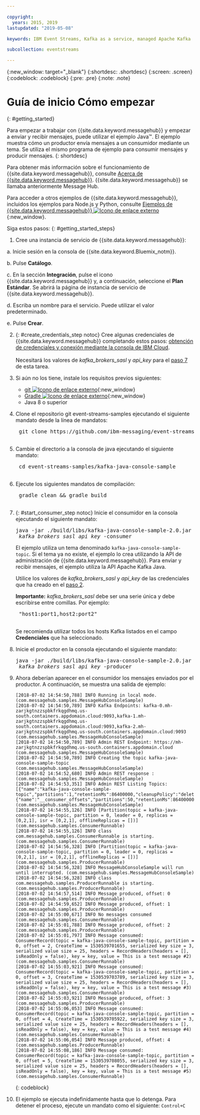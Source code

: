 ```yaml
---

copyright:
  years: 2015, 2019
lastupdated: "2019-05-08"

keywords: IBM Event Streams, Kafka as a service, managed Apache Kafka

subcollection: eventstreams

---
```


{:new_window: target="_blank"}
{:shortdesc: .shortdesc}
{:screen: .screen}
{:codeblock: .codeblock}
{:pre: .pre}
{:note: .note}

# Guía de inicio Cómo empezar
{: #getting_started}

Para empezar a trabajar con {{site.data.keyword.messagehub}} y empezar a enviar y recibir mensajes, puede utilizar el ejemplo Java™. El ejemplo muestra cómo un productor envía mensajes a un consumidor mediante un tema. Se utiliza el mismo programa de ejemplo para consumir mensajes y producir mensajes.
{: shortdesc}

Para obtener más información sobre el funcionamiento de {{site.data.keyword.messagehub}}, consulte [Acerca de {{site.data.keyword.messagehub}}](/docs/services/EventStreams?topic=eventstreams-about). {{site.data.keyword.messagehub}} se llamaba anteriormente Message Hub.

Para acceder a otros ejemplos de {{site.data.keyword.messagehub}}, incluidos los ejemplos para Node.js y Python, consulte [Ejemplos de {{site.data.keyword.messagehub}} ![Icono de enlace externo](../../icons/launch-glyph.svg "Icono de enlace externo")](https://github.com/ibm-messaging/event-streams-samples){:new_window}.

<!-- 11/01/18 - Karen - removing diagram as requested by James
![Java sample overview diagram](getting_started_sample.gif "Overview diagram of Java sample showing the flow of messages.")
-->

Siga estos pasos:
{: #getting_started_steps}
 
1. Cree una instancia de servicio de {{site.data.keyword.messagehub}}:

  a. Inicie sesión en la consola de {{site.data.keyword.Bluemix_notm}}. 
  
  b. Pulse **Catálogo**.
  
  c. En la sección **Integración**, pulse el icono {{site.data.keyword.messagehub}} y, a continuación, seleccione el **Plan Estándar**. Se abrirá la página de instancia de servicio de {{site.data.keyword.messagehub}}.
  
  d. Escriba un nombre para el servicio. Puede utilizar el valor predeterminado.
  
  e. Pulse **Crear**.

2. {: #create_credentials_step notoc} Cree algunas credenciales de {{site.data.keyword.messagehub}} completando estos pasos: [obtención de credenciales y conexión mediante la consola de IBM Cloud](/docs/services/EventStreams?topic=eventstreams-connecting#connect_enterprise_external_console).
   <br/>
   <br/>Necesitará los valores de *kafka_brokers_sasl* y *api_key* para el [paso 7](/docs/services/EventStreams?topic=eventstreams-getting_started#start_consumer_step) de esta tarea.   

3. Si aún no los tiene, instale los requisitos previos siguientes:

    * [git ![Icono de enlace externo](../../icons/launch-glyph.svg "Icono de enlace externo")](https://git-scm.com/){:new_window}
	* [Gradle ![Icono de enlace externo](../../icons/launch-glyph.svg "Icono de enlace externo")](https://gradle.org/){:new_window}
    * Java 8 o superior
 
4. Clone el repositorio git event-streams-samples ejecutando el siguiente mandato desde la línea de mandatos:

    <pre class="pre">
    git clone https://github.com/ibm-messaging/event-streams-samples.git
    </pre>

5. Cambie el directorio a la consola de java ejecutando el siguiente mandato:

    <pre class="pre">
    cd event-streams-samples/kafka-java-console-sample
    </pre>

6. Ejecute los siguientes mandatos de compilación:

    <pre class="pre">
    gradle clean && gradle build
    </pre>

7. {: #start_consumer_step notoc} Inicie el consumidor en la consola ejecutando el siguiente mandato:

    <pre class="pre">java -jar ./build/libs/kafka-java-console-sample-2.0.jar
	<var class="keyword varname">kafka_brokers_sasl</var> <var class="keyword varname">api_key</var> -consumer</pre>
    
    El ejemplo utiliza un tema denominado `kafka-java-console-sample-topic`. Si el tema ya no existe, el ejemplo lo crea utilizando la API de administración de {{site.data.keyword.messagehub}}. Para enviar y recibir mensajes, el ejemplo utiliza la API Apache Kafka Java.

    Utilice los valores de *kafka_brokers_sasl* y *api_key* de las credenciales que ha creado en el [paso 2](/docs/services/EventStreams?topic=eventstreams-getting_started#create_credentials_step).
	<p></p>

	**Importante:** *kafka_brokers_sasl* debe ser una serie única y debe escribirse entre comillas. Por ejemplo:

    <pre class="pre">
    "host1:port1,host2:port2"
    </pre>

    Se recomienda utilizar todos los hosts Kafka listados en el campo **Credenciales** que ha seleccionado.

8. Inicie el productor en la consola ejecutando el siguiente mandato:
   
    <pre class="pre">java -jar ./build/libs/kafka-java-console-sample-2.0.jar
	<var class="keyword varname">kafka_brokers_sasl</var> <var class="keyword varname">api_key</var> -producer</pre>
  
9. Ahora deberían aparecer en el consumidor los mensajes enviados por el productor. A continuación, se muestra una salida de ejemplo:

    ```
    [2018-07-02 14:54:50,788] INFO Running in local mode. (com.messagehub.samples.MessageHubConsoleSample)
    [2018-07-02 14:54:50,789] INFO Kafka Endpoints: kafka-0.mh-zarjkgtnzzspbkfrkqgdhmq.us-south.containers.appdomain.cloud:9093,kafka-1.mh-zarjkgtnzzspbkfrkqgdhmq.us-south.containers.appdomain.cloud:9093,kafka-2.mh-zarjkgtnzzspbkfrkqgdhmq.us-south.containers.appdomain.cloud:9093 (com.messagehub.samples.MessageHubConsoleSample)
    [2018-07-02 14:54:50,789] INFO Admin REST Endpoint: https://mh-zarjkgtnzzspbkfrkqgdhmq.us-south.containers.appdomain.cloud (com.messagehub.samples.MessageHubConsoleSample)
    [2018-07-02 14:54:50,789] INFO Creating the topic kafka-java-console-sample-topic (com.messagehub.samples.MessageHubConsoleSample)
    [2018-07-02 14:54:52,680] INFO Admin REST response : (com.messagehub.samples.MessageHubConsoleSample)
    [2018-07-02 14:54:53,351] INFO Admin REST Listing Topics: [{"name":"kafka-java-console-sample-topic","partitions":1,"retentionMs":86400000,"cleanupPolicy":"delete"},{"name":"__consumer_offsets","partitions":50,"retentionMs":86400000,"cleanupPolicy":"compact"}] (com.messagehub.samples.MessageHubConsoleSample)
    [2018-07-02 14:54:55,126] INFO [Partition(topic = kafka-java-console-sample-topic, partition = 0, leader = 0, replicas = [0,2,1], isr = [0,2,1], offlineReplicas = [])] (com.messagehub.samples.ConsumerRunnable)
    [2018-07-02 14:54:55,126] INFO class com.messagehub.samples.ConsumerRunnable is starting. (com.messagehub.samples.ConsumerRunnable)
    [2018-07-02 14:54:56,328] INFO [Partition(topic = kafka-java-console-sample-topic, partition = 0, leader = 0, replicas = [0,2,1], isr = [0,2,1], offlineReplicas = [])] (com.messagehub.samples.ProducerRunnable)
    [2018-07-02 14:54:56,328] INFO MessageHubConsoleSample will run until interrupted. (com.messagehub.samples.MessageHubConsoleSample)
    [2018-07-02 14:54:56,328] INFO class com.messagehub.samples.ProducerRunnable is starting. (com.messagehub.samples.ProducerRunnable)
    [2018-07-02 14:54:57,514] INFO Message produced, offset: 0 (com.messagehub.samples.ProducerRunnable)
    [2018-07-02 14:54:59,652] INFO Message produced, offset: 1 (com.messagehub.samples.ProducerRunnable)
    [2018-07-02 14:55:00,671] INFO No messages consumed (com.messagehub.samples.ConsumerRunnable)
    [2018-07-02 14:55:01,788] INFO Message produced, offset: 2 (com.messagehub.samples.ProducerRunnable)
    [2018-07-02 14:55:01,797] INFO Message consumed: ConsumerRecord(topic = kafka-java-console-sample-topic, partition = 0, offset = 2, CreateTime = 1530539701655, serialized key size = 3, serialized value size = 25, headers = RecordHeaders(headers = [], isReadOnly = false), key = key, value = This is a test message #2) (com.messagehub.samples.ConsumerRunnable)
    [2018-07-02 14:55:03,921] INFO Message consumed: ConsumerRecord(topic = kafka-java-console-sample-topic, partition = 0, offset = 3, CreateTime = 1530539703789, serialized key size = 3, serialized value size = 25, headers = RecordHeaders(headers = [], isReadOnly = false), key = key, value = This is a test message #3) (com.messagehub.samples.ConsumerRunnable)
    [2018-07-02 14:55:03,921] INFO Message produced, offset: 3 (com.messagehub.samples.ProducerRunnable)
    [2018-07-02 14:55:06,053] INFO Message consumed: ConsumerRecord(topic = kafka-java-console-sample-topic, partition = 0, offset = 4, CreateTime = 1530539705922, serialized key size = 3, serialized value size = 25, headers = RecordHeaders(headers = [], isReadOnly = false), key = key, value = This is a test message #4) (com.messagehub.samples.ConsumerRunnable)
    [2018-07-02 14:55:06,054] INFO Message produced, offset: 4 (com.messagehub.samples.ProducerRunnable)
    [2018-07-02 14:55:08,186] INFO Message consumed: ConsumerRecord(topic = kafka-java-console-sample-topic, partition = 0, offset = 5, CreateTime = 1530539708055, serialized key size = 3, serialized value size = 25, headers = RecordHeaders(headers = [], isReadOnly = false), key = key, value = This is a test message #5) (com.messagehub.samples.ConsumerRunnable)
    ```
	{: codeblock}
	
10. El ejemplo se ejecuta indefinidamente hasta que lo detenga. Para detener el proceso, ejecute un mandato como el siguiente: <code>Control+C</code>

<!-- 07/06/18 - Karen: removing until a newer version available
To watch a video that walks
you through getting a Java sample to run against {{site.data.keyword.messagehub}}, see [{{site.data.keyword.messagehub}} - Getting started with IBM's Kafka in the cloud ![External link icon](../../icons/launch-glyph.svg "External link icon")](https://www.youtube.com/watch?v=tt-bLtFzC_4){:new_window}.
-->



